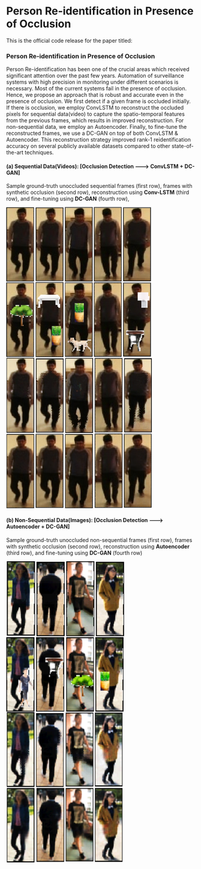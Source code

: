 # Person Re-identification in Presence of Occlusion

This is the official code release for the paper titled: 
### Person Re-identification in Presence of Occlusion

Person Re-identification has been one of the crucial areas which received significant attention over the past few years. Automation of surveillance systems with high precision in monitoring under different scenarios is necessary.  Most of the current systems fail in the presence of occlusion. Hence, we propose an approach that is robust and accurate even in the presence of occlusion. We first detect if a given frame is occluded initially. If there is occlusion, we employ ConvLSTM to reconstruct the occluded pixels for sequential data(video) to capture the spatio-temporal features from the previous frames, which results in improved reconstruction. For non-sequential data, we employ an Autoencoder. 
Finally, to fine-tune the reconstructed frames, we use a DC-GAN on top of both ConvLSTM & Autoencoder. This reconstruction strategy improved rank-1 reidentification accuracy on several publicly available datasets compared to other state-of-the-art techniques.

#### (a) Sequential Data(Videos): [Occlusion Detection ---> ConvLSTM + DC-GAN]

Sample ground-truth unoccluded sequential frames (first row), frames with synthetic occlusion (second row), reconstruction using **Conv-LSTM** (third row), and fine-tuning using **DC-GAN** (fourth row),<br>

<img src="Results/sequential_image_results.png" height="800"/>



#### (b) Non-Sequential Data(Images): [Occlusion Detection ---> Autoencoder + DC-GAN]

Sample ground-truth unoccluded non-sequential frames (first row), frames with synthetic occlusion (second row), reconstruction using **Autoencoder** (third row), and fine-tuning using **DC-GAN** (fourth row)

<img src="Results/non-sequential_results.png" height="800"/>
